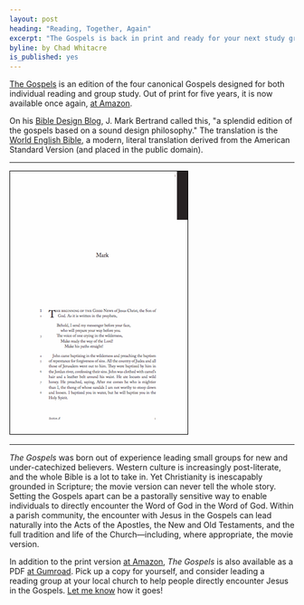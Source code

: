 ```yaml
---
layout: post
heading: "Reading, Together, Again"
excerpt: "The Gospels is back in print and ready for your next study group."
byline: by Chad Whitacre
is_published: yes
---
```


<a href="/the-gospels/">The Gospels</a> is an edition of the four canonical
Gospels designed for both individual reading and group study. Out of print for
five years, it is now available once again, [at
Amazon](https://www.amazon.com/gp/product/098515490X/ref=as_li_tl?ie=UTF8&camp=1789&creative=9325&creativeASIN=098515490X&linkCode=as2&tag=gd-ws-2-20&linkId=112c6d2f38a766669ba38a74aaaf1ee2).

On his [Bible Design
Blog](https://www.bibledesignblog.com/blog/2011/08/the-gospels-edited-by-chad-whitacre.html),
J. Mark Bertrand called this, "a splendid edition of the gospels based on a
sound design philosophy." The translation is the [World English
Bible](https://worldenglish.bible/), a modern, literal translation derived from
the American Standard Version (and placed in the public domain).

---

[![page](/the-gospels/page.gif)](https://www.amazon.com/gp/product/098515490X/ref=as_li_tl?ie=UTF8&camp=1789&creative=9325&creativeASIN=098515490X&linkCode=as2&tag=gd-ws-2-20&linkId=112c6d2f38a766669ba38a74aaaf1ee2)

---

<em>The Gospels</em> was born out of experience leading small groups for new
and under-catechized believers. Western culture is increasingly post-literate,
and the whole Bible is a lot to take in. Yet Christianity is inescapably
grounded in Scripture; the movie version can never tell the whole story.
Setting the Gospels apart can be a pastorally sensitive way to enable
individuals to directly encounter the Word of God in the Word of God. Within a
parish community, the encounter with Jesus in the Gospels can lead naturally
into the Acts of the Apostles, the New and Old Testaments, and the full
tradition and life of the Church—including, where appropriate, the movie version.

In addition to the print version [at
Amazon](https://www.amazon.com/gp/product/098515490X/ref=as_li_tl?ie=UTF8&camp=1789&creative=9325&creativeASIN=098515490X&linkCode=as2&tag=gd-ws-2-20&linkId=112c6d2f38a766669ba38a74aaaf1ee2), <em>The
Gospels</em> is also available as a PDF [at
Gumroad](https://gumroad.com/l/the-gospels).  Pick up a copy for yourself, and
consider leading a reading group at your local church to help people directly
encounter Jesus in the Gospels. [Let me know](/about/#contact) how it goes!
